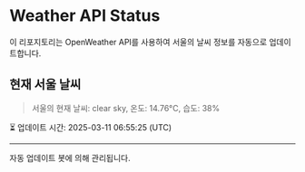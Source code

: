 
# Weather API Status

이 리포지토리는 OpenWeather API를 사용하여 서울의 날씨 정보를 자동으로 업데이트합니다.

## 현재 서울 날씨
> 서울의 현재 날씨: clear sky, 온도: 14.76°C, 습도: 38%

⏳ 업데이트 시간: 2025-03-11 06:55:25 (UTC)

---
자동 업데이트 봇에 의해 관리됩니다.
